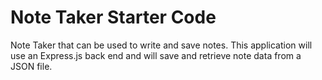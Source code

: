# Note Taker Starter Code

Note Taker that can be used to write and save notes. This application will use an Express.js back end and will save and retrieve note data from a JSON file.

